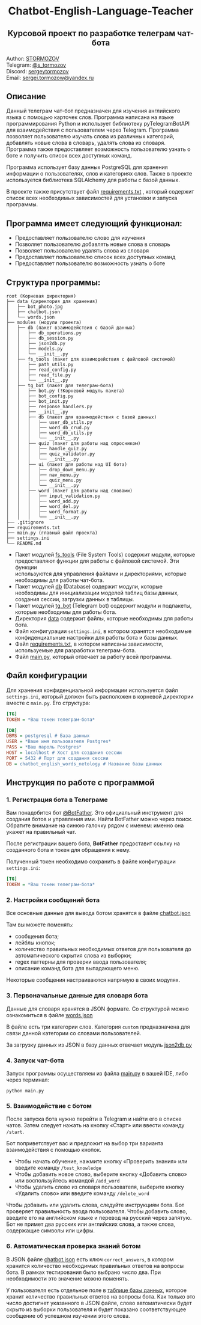 # <p align="center"> Chatbot-English-Language-Teacher

## <p align="center"> Курсовой проект по разработке телеграм чат-бота

Author: [STORMOZOV](https://github.com/stormozov)   
Telegram: [@s_tormozov](https://t.me/s_tormozov)    
Discord: [sergeytormozov](https://discordapp.com/users/754002267190853653)  
Email: sergei.tormozow@yandex.ru
## Описание
Данный телеграм чат-бот предназначен для изучения английского языка 
с помощью карточек слов. Программа написана на языке программирования Python 
и использует библиотеку pyTelegramBotAPI для взаимодействия с пользователем 
через Telegram. Программа позволяет пользователю изучать слова из различных 
категорий, добавлять новые слова в словарь, удалять слова из словаря. 
Программа также предоставляет возможность пользователю узнать о боте и 
получить список всех доступных команд.

Программа использует базу данных PostgreSQL для хранения информации о 
пользователях, слов и категориях слов. Также в проекте используется 
библиотека SQLAlchemy для работы с базой данных.

В проекте также присутствует файл 
[requirements.txt](https://github.com/stormozov/chatbot-english-language-teacher/blob/main/requirements.txt)
, который содержит список 
всех необходимых зависимостей для установки и запуска программы.

## Программа имеет следующий функционал:
- Предоставляет пользователю слово для изучения
- Позволяет пользователю добавлять новые слова в словарь
- Позволяет пользователю удалять слова из словаря
- Предоставляет пользователю список всех доступных команд
- Предоставляет пользователю возможность узнать о боте

## Структура программы:
```
root (Корневая директория)
├── data (директория для хранения)
│   ├── bot_photo.jpg
│   ├── chatbot.json
│   └── words.json
├── modules (модули проекта)
│   ├── db (пакет взаимодействия с базой данных)
│   │   ├── db_operations.py
│   │   ├── db_session.py
│   │   ├── json2db.py
│   │   ├── models.py
│   │   └── __init__.py
│   ├── fs_tools (пакет для взаимодействия с файловой системой)
│   │   ├── path_utils.py
│   │   ├── read_config.py
│   │   ├── read_file.py
│   │   └── __init__.py
│   ├── tg_bot (пакет для телеграм-бота)
│   │   ├── bot.py (!Корневой модуль пакета)
│   │   ├── bot_config.py
│   │   ├── bot_init.py
│   │   ├── response_handlers.py
│   │   ├── __init__.py
│   │   ├── db (пакет для взаимодействия с базой данных)
│   │   │   ├── user_db_utils.py
│   │   │   ├── word_db_crud.py
│   │   │   ├── word_db_utils.py
│   │   │   └── __init__.py
│   │   ├── quiz (пакет для работы над опросником)
│   │   │   ├── handle_quiz.py
│   │   │   ├── quiz_validator.py
│   │   │   └── __init__.py
│   │   ├── ui (пакет для работы над UI бота)
│   │   │   ├── drop_down_menu.py
│   │   │   ├── nav_menu.py
│   │   │   ├── quiz_menu.py
│   │   │   └── __init__.py
│   │   ├── word (пакет для работы над словами)
│   │   │   ├── input_validation.py
│   │   │   ├── word_add.py
│   │   │   ├── word_del.py
│   │   │   ├── word_format.py
│   │   │   └── __init__.py
├── .gitignore
├── requirements.txt
├── main.py (главный файл проекта)
├── settings.ini
└── README.md
```

- Пакет модулей [fs_tools](https://github.com/stormozov/chatbot-english-language-teacher/tree/main/modules/fs_tools) (File System Tools) содержит модули, 
которые предоставляют функции для работы с файловой системой. Эти функции  
используются для управления файлами и директориями, которые необходимы для 
работы чат-бота.
- Пакет модулей [db](https://github.com/stormozov/chatbot-english-language-teacher/tree/main/modules/db) (Database) содержит модули, которые необходимы для 
  инициализации моделей таблиц базы данных, создания сессии, загрузки данных 
  в таблицы.
- Пакет модулей [tg_bot](https://github.com/stormozov/chatbot-english-language-teacher/tree/main/modules/tg_bot) (Telegram bot) содержит модули и подпакеты, которые 
  необходимы для работы бота.
- Директория [data](https://github.com/stormozov/chatbot-english-language-teacher/tree/main/data) содержит файлы, которые необходимы для работы бота.
- Файл конфигурации `settings.ini`, в котором хранятся необходимые 
  конфиденциальные настройки для работы бота и базы данных.
- Файл [requirements.txt](https://github.com/stormozov/chatbot-english-language-teacher/blob/main/requirements.txt), в котором написаны зависимости, используемые для 
  разработки телеграм-бота.
- Файл [main.py](https://github.com/stormozov/chatbot-english-language-teacher/blob/main/main.py), который отвечает за работу всей программы.

## Файл конфигурации
Для хранения конфиденциальной информации используется файл `settings.ini`, 
который должен быть расположен в корневой директории вместе с `main.py`.
Его структура:
```ini
[TG]
TOKEN = *Ваш токен телеграм-бота*

[DB]
DBMS = postgresql # База данных
USER = *Ваше имя пользователя Postgres*
PASS = *Ваш пароль Postgres*
HOST = localhost # Хост для создания сессии
PORT = 5432 # Порт для создания сессии
DB = chatbot_english_words_netology # Название базы данных
```

## Инструкция по работе с программой
### 1. Регистрация бота в Телеграме
Вам понадобится бот [@BotFather](https://t.me/BotFather). 
Это официальный инструмент для создания ботов и управления ими. Найти 
BotFather можно через поиск. Обратите внимание на синюю галочку рядом с 
именем: именно она укажет на правильный чат.

После регистрации вашего бота, **BotFather** предоставит ссылку на созданного 
бота и токен для обращения к нему.

Полученный токен необходимо сохранить в файле конфигурации `settings.ini`:
```ini
[TG]
TOKEN = *Ваш токен телеграм-бота*
```

### 2. Настройки сообщений бота
Все основные данные для вывода ботом хранятся в файле 
[chatbot.json](https://github.com/stormozov/chatbot-english-language-teacher/blob/main/data/chatbot.json)

Там вы можете поменять:
- сообщения бота; 
- лейблы кнопок; 
- количество правильных необходимых ответов для пользователя до 
  автоматического скрытия слова из выборки; 
- regex паттерны для проверки ввода пользователя;
- описание команд бота для выпадающего меню.

Некоторые сообщения настраиваются напрямую в своих модулях.

### 3. Первоначальные данные для словаря бота
Данные для словаря хранятся в JSON формате. Со структурой можно ознакомиться в 
файле [words.json](https://github.com/stormozov/chatbot-english-language-teacher/blob/main/data/words.json)

В файле есть три категории слов. Категория `custom` предназначена для связи 
данной категории со словами пользователей.

За загрузку данных из JSON в базу данных отвечает модуль 
[json2db.py](https://github.com/stormozov/chatbot-english-language-teacher/blob/main/modules/db/json2db.py)

### 4. Запуск чат-бота
Запуск программы осуществляем из файла [main.py](https://github.com/stormozov/chatbot-english-language-teacher/blob/main/main.py) 
в вашей IDE, либо через терминал:
```
python main.py
```

### 5. Взаимодействие с ботом
После запуска бота нужно перейти в Telegram и найти его в списке чатов. 
Затем следует нажать на кнопку «Старт» или ввести команду `/start`.

Бот поприветствует вас и предложит на выбор три варианта взаимодействия с помощью кнопок. 

- Чтобы начать обучение, нажмите кнопку «Проверить знания» или введите 
команду `/test_knowledge`
- Чтобы добавить новое слово, выберите кнопку «Добавить слово» или воспользуйтесь командой `/add_word`
- Чтобы удалить слово из словаря пользователя, выберите кнопку «Удалить слово» или введите команду `/delete_word`

Чтобы добавить или удалить слова, следуйте инструкциям бота. Бот проверяет 
правильность ввода пользователя. Чтобы добавить слово, введите его на 
английском языке и перевод на русский через запятую. Бот не примет два 
русских или английских слова, а также слова, содержащие символы или цифры.

### 6. Автоматическая проверка знаний ботом
В JSON файле [chatbot.json](https://github.com/stormozov/chatbot-english-language-teacher/blob/main/data/chatbot.json)
есть ключ `correct_answers`, в котором хранится количество необходимых 
правильных ответов на вопросы бота. В рамках тестирования было выбрано число 
два. При необходимости это значение можно поменять.

У пользователя есть отдельное поле в 
[таблице базы данных](https://github.com/stormozov/chatbot-english-language-teacher/blob/main/modules/db/models.py#L78), 
которое хранит количество правильных ответов на вопросы бота. Как только это 
число достигнет указанного в JSON файле, слово автоматически будет скрыто из 
выборки пользователя и будет показано соответствующее сообщение об успешном 
изучении этого слова.

